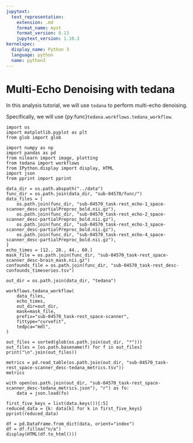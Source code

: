```yaml
---
jupytext:
  text_representation:
    extension: .md
    format_name: myst
    format_version: 0.13
    jupytext_version: 1.10.3
kernelspec:
  display_name: Python 3
  language: python
  name: python3
---
```


# Multi-Echo Denoising with tedana

In this analysis tutorial, we will use `tedana` to perform multi-echo denoising.

Specifically, we will use {py:func}`tedana.workflows.tedana_workflow`.

```{code-cell} ipython3
import os
import matplotlib.pyplot as plt
from glob import glob

import numpy as np
import pandas as pd
from nilearn import image, plotting
from tedana import workflows
from IPython.display import display, HTML
import json
from pprint import pprint
```

```{code-cell} ipython3
data_dir = os.path.abspath("../data")
func_dir = os.path.join(data_dir, "sub-04570/func/")
data_files = [
    os.path.join(func_dir, "sub-04570_task-rest_echo-1_space-scanner_desc-partialPreproc_bold.nii.gz"),
    os.path.join(func_dir, "sub-04570_task-rest_echo-2_space-scanner_desc-partialPreproc_bold.nii.gz"),
    os.path.join(func_dir, "sub-04570_task-rest_echo-3_space-scanner_desc-partialPreproc_bold.nii.gz"),
    os.path.join(func_dir, "sub-04570_task-rest_echo-4_space-scanner_desc-partialPreproc_bold.nii.gz"),
]
echo_times = [12., 28., 44., 60.]
mask_file = os.path.join(func_dir, "sub-04570_task-rest_space-scanner_desc-brain_mask.nii.gz")
confounds_file = os.path.join(func_dir, "sub-04570_task-rest_desc-confounds_timeseries.tsv")

out_dir = os.path.join(data_dir, "tedana")
```


```{code-cell} ipython3
workflows.tedana_workflow(
    data_files,
    echo_times,
    out_dir=out_dir,
    mask=mask_file,
    prefix="sub-04570_task-rest_space-scanner",
    fittype="curvefit",
    tedpca="mdl",
)
```

```{code-cell} ipython3
out_files = sorted(glob(os.path.join(out_dir, "*")))
out_files = [os.path.basename(f) for f in out_files]
print("\n".join(out_files))
```

```{code-cell} ipython3
metrics = pd.read_table(os.path.join(out_dir, "sub-04570_task-rest_space-scanner_desc-tedana_metrics.tsv"))
metrics
```

```{code-cell} ipython3
with open(os.path.join(out_dir, "sub-04570_task-rest_space-scanner_desc-tedana_metrics.json"), "r") as fo:
    data = json.load(fo)

first_five_keys = list(data.keys())[:5]
reduced_data = {k: data[k] for k in first_five_keys}
pprint(reduced_data)
```

```{code-cell} ipython3
df = pd.DataFrame.from_dict(data, orient="index")
df = df.fillna("n/a")
display(HTML(df.to_html()))
```
